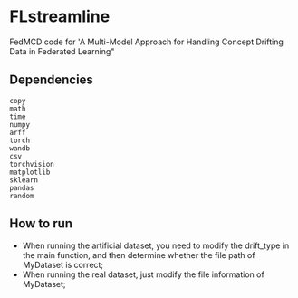 # FLstreamline
FedMCD code for 'A Multi-Model Approach for Handling Concept Drifting Data in Federated Learning"  

## Dependencies
    copy
    math
    time
    numpy
    arff
    torch
    wandb
    csv
    torchvision
    matplotlib
    sklearn
    pandas
    random


## How to run
- When running the artificial dataset, you need to modify the drift_type in the main function, and then determine whether the file path of MyDataset is correct;
- When running the real dataset, just modify the file information of MyDataset;

